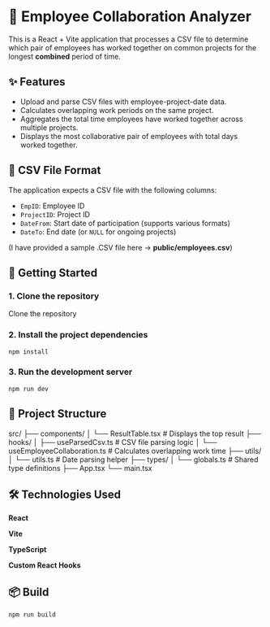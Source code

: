 # 👥 Employee Collaboration Analyzer

This is a React + Vite application that processes a CSV file to determine which pair of employees has worked together on common projects for the longest **combined** period of time.

## ✨ Features

- Upload and parse CSV files with employee-project-date data.
- Calculates overlapping work periods on the same project.
- Aggregates the total time employees have worked together across multiple projects.
- Displays the most collaborative pair of employees with total days worked together.

## 📁 CSV File Format

The application expects a CSV file with the following columns:

- `EmpID`: Employee ID
- `ProjectID`: Project ID
- `DateFrom`: Start date of participation (supports various formats)
- `DateTo`: End date (or `NULL` for ongoing projects)

(I have provided a sample .CSV file here -> **public/employees.csv**)

## 🚀 Getting Started

### 1. Clone the repository

Clone the repository

### 2. Install the project dependencies

```
npm install
```

### 3. Run the development server

```
npm run dev
```

## 🧩 Project Structure

src/
├── components/
│   └── ResultTable.tsx                         # Displays the top result
├── hooks/
│   ├── useParsedCsv.ts                         # CSV file parsing logic
│   └── useEmployeeCollaboration.ts             # Calculates overlapping work time
├── utils/
│   └── utils.ts                                # Date parsing helper
├── types/
│   └── globals.ts                              # Shared type definitions
├── App.tsx
└── main.tsx


## 🛠 Technologies Used

**React**

**Vite**

**TypeScript**

**Custom React Hooks**

## 📦 Build

```
npm run build
```
